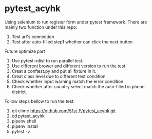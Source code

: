 # pytest_acyhk

Using selenium to run register form under pytest framework.
There are mainly two function under this repo:
1. Test url's connection
2. Test after auto-filled step1 whether can click the next button

Future optimize part
1. Use pytest-xdist to run parallel test.
2. Use different brower and different version to run the test.
3. Creat a conftest.py and put all fixture in it.
4. Creat class level due to different test condition.
5. Check whether input warning match the error condition.
6. Check whether after country select match the auto-filled in phone district.

Follow steps bellow to run the test:
1. git clone https://github.com/51st-F/pytest_acyhk.git
2. cd pytest_acyhk
3. pipenv shell
4. pipenv install
5. pytest -v